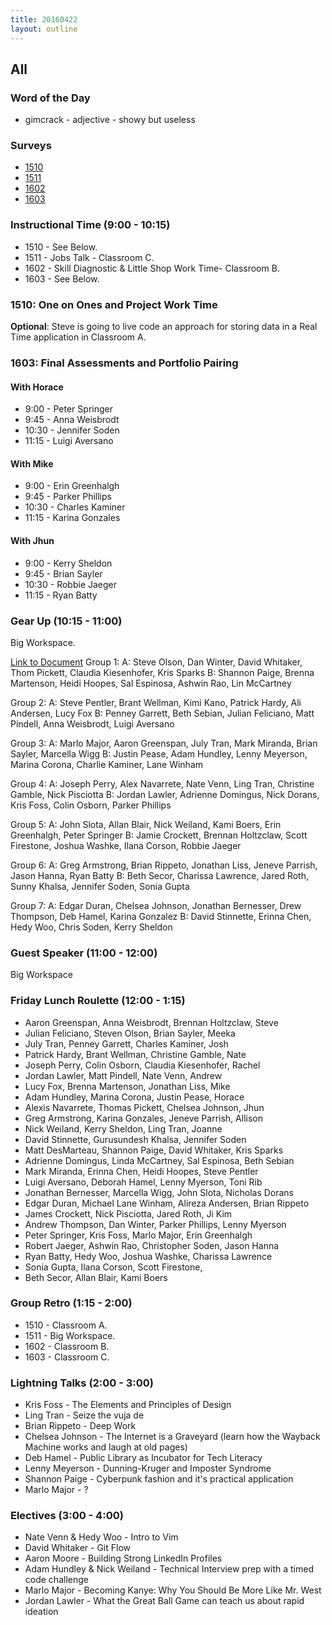 ```yaml
---
title: 20160422
layout: outline
---
```


## All

### Word of the Day
* gimcrack - adjective - showy but useless

### Surveys

* [1510](https://docs.google.com/forms/d/1sNhNXl98KLCUIS8VDIfGXTdIi84FpXTF86-8Tt1m7Po/viewform)
* [1511](http://goo.gl/forms/7P1jroAj9c)
* [1602](https://docs.google.com/forms/d/1JrMkx1FGJLOk5fjs3_2q322FNTpbh1Kwb72WhHF1yRk/viewform)
* [1603](https://docs.google.com/forms/d/11KlwIUfnzQvRI92SN6rbuBeUxF1-sICBAQqGHochRIU/viewform)

### Instructional Time (9:00 - 10:15)

* 1510 - See Below.
* 1511 - Jobs Talk - Classroom C.
* 1602 - Skill Diagnostic & Little Shop Work Time-  Classroom B.
* 1603 - See Below.

### 1510: One on Ones and Project Work Time

**Optional**: Steve is going to live code an approach for storing data in a Real Time application in Classroom A.

### 1603: Final Assessments and Portfolio Pairing

#### With Horace
* 9:00 - Peter Springer
* 9:45 - Anna Weisbrodt
* 10:30 - Jennifer Soden
* 11:15 - Luigi Aversano

#### With Mike
* 9:00 - Erin Greenhalgh
* 9:45 - Parker Phillips
* 10:30 - Charles Kaminer
* 11:15 - Karina Gonzales

#### With Jhun
* 9:00 - Kerry Sheldon
* 9:45 - Brian Sayler
* 10:30 - Robbie Jaeger
* 11:15 - Ryan Batty

### Gear Up (10:15 - 11:00)

Big Workspace.

[Link to Document](https://docs.google.com/document/d/1GccSzC4JN1FkCzeR54jGF8bLZIxPgIvkRWUCQqj-FZg/edit?usp=sharing)
Group 1:
A: Steve Olson, Dan Winter, David Whitaker, Thom Pickett, Claudia Kiesenhofer, Kris Sparks
B: Shannon Paige, Brenna Martenson, Heidi Hoopes, Sal Espinosa, Ashwin Rao, Lin McCartney

Group 2:
A: Steve Pentler, Brant Wellman, Kimi Kano, Patrick Hardy, Ali Andersen, Lucy Fox
B: Penney Garrett, Beth Sebian, Julian Feliciano, Matt Pindell, Anna Weisbrodt, Luigi Aversano

Group 3:
A: Marlo Major, Aaron Greenspan, July Tran, Mark Miranda, Brian Sayler, Marcella Wigg
B: Justin Pease, Adam Hundley, Lenny Meyerson, Marina Corona, Charlie Kaminer, Lane Winham

Group 4:
A: Joseph Perry, Alex Navarrete, Nate Venn, Ling Tran, Christine Gamble, Nick Pisciotta
B: Jordan Lawler, Adrienne Domingus, Nick Dorans, Kris Foss, Colin Osborn, Parker Phillips

Group 5:
A: John Slota, Allan Blair, Nick Weiland, Kami Boers, Erin Greenhalgh, Peter Springer
B: Jamie Crockett, Brennan Holtzclaw, Scott Firestone, Joshua Washke, Ilana Corson, Robbie Jaeger

Group 6:
A: Greg Armstrong, Brian Rippeto, Jonathan Liss, Jeneve Parrish, Jason Hanna, Ryan Batty
B: Beth Secor, Charissa Lawrence, Jared Roth, Sunny Khalsa, Jennifer Soden, Sonia Gupta

Group 7:
A: Edgar Duran, Chelsea Johnson, Jonathan Bernesser, Drew Thompson, Deb Hamel, Karina Gonzalez
B: David Stinnette, Erinna Chen, Hedy Woo, Chris Soden, Kerry Sheldon

### Guest Speaker (11:00 - 12:00)

Big Workspace

### Friday Lunch Roulette (12:00 - 1:15)

* Aaron Greenspan, Anna Weisbrodt, Brennan Holtzclaw, Steve
* Julian Feliciano, Steven Olson, Brian Sayler, Meeka
* July Tran, Penney Garrett, Charles Kaminer, Josh
* Patrick Hardy, Brant Wellman, Christine Gamble, Nate
* Joseph Perry, Colin Osborn, Claudia Kiesenhofer, Rachel
* Jordan Lawler, Matt Pindell, Nate Venn, Andrew
* Lucy Fox, Brenna Martenson, Jonathan Liss, Mike
* Adam Hundley, Marina Corona, Justin Pease, Horace
* Alexis Navarrete, Thomas Pickett, Chelsea Johnson, Jhun
* Greg Armstrong, Karina Gonzales, Jeneve Parrish, Allison
* Nick Weiland, Kerry Sheldon, Ling Tran, Joanne
* David Stinnette, Gurusundesh Khalsa, Jennifer Soden
* Matt DesMarteau, Shannon Paige, David Whitaker, Kris Sparks
* Adrienne Domingus, Linda McCartney, Sal Espinosa, Beth Sebian
* Mark Miranda, Erinna Chen, Heidi Hoopes, Steve Pentler
* Luigi Aversano, Deborah Hamel, Lenny Myerson, Toni Rib
* Jonathan Bernesser, Marcella Wigg, John Slota, Nicholas Dorans
* Edgar Duran, Michael Lane Winham, Alireza Andersen, Brian Rippeto
* James Crockett, Nick Pisciotta, Jared Roth, Ji Kim
* Andrew Thompson, Dan Winter, Parker Phillips, Lenny Myerson
* Peter Springer, Kris Foss, Marlo Major, Erin Greenhalgh
* Robert Jaeger, Ashwin Rao, Christopher Soden, Jason Hanna
* Ryan Batty, Hedy Woo, Joshua Washke, Charissa Lawrence
* Sonia Gupta, Ilana Corson, Scott Firestone,
* Beth Secor, Allan Blair, Kami Boers

### Group Retro (1:15 - 2:00)
* 1510 - Classroom A.
* 1511 - Big Workspace.
* 1602 - Classroom B.
* 1603 - Classroom C.

### Lightning Talks (2:00 - 3:00)

* Kris Foss - The Elements and Principles of Design
* Ling Tran - Seize the vuja de
* Brian Rippeto - Deep Work
* Chelsea Johnson - The Internet is a Graveyard (learn how the Wayback Machine works and laugh at old pages)
* Deb Hamel - Public Library as Incubator for Tech Literacy
* Lenny Meyerson - Dunning-Kruger and Imposter Syndrome
* Shannon Paige - Cyberpunk fashion and it's practical application
* Marlo Major - ?

### Electives (3:00 - 4:00)

* Nate Venn & Hedy Woo - Intro to Vim
* David Whitaker - Git Flow
* Aaron Moore - Building Strong LinkedIn Profiles
* Adam Hundley & Nick Weiland - Technical Interview prep with a timed code challenge
* Marlo Major - Becoming Kanye: Why You Should Be More Like Mr. West
* Jordan Lawler - What the Great Ball Game can teach us about rapid ideation
